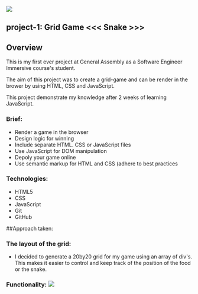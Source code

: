 
![](https://ga-core.s3.amazonaws.com/production/uploads/program/default_image/9142/CMYK-Red_Small_GeneralAssembly-Cog.png)
## project-1: Grid Game <<< Snake >>>

## Overview 
This is my first ever project at General Assembly as a Software Engineer Immersive course's student.

The aim of this project was to create a grid-game and can be render in the brower by using HTML, CSS and JavaScript.

This project demonstrate my knowledge   after 2 weeks of learning JavaScript.

### Brief:

* Render a game in the browser
* Design logic for winning
* Include separate HTML. CSS or JavaScript files
* Use JavaScript for DOM manipulation 
* Depoly your game online
* Use semantic markup for HTML and CSS (adhere to best practices

### Technologies:

* HTML5
* CSS
* JavaScript
* Git 
* GitHub

##Approach taken:

### The layout of the grid:

* I decided to generate a 20by20 grid for my game using an array of div's. This makes it easier to control and keep track of the position of the food or the snake.



### Functionality: ![](https://drive.google.com/file/d/1c96Aw2wV_vHIdduDmDB0CLIVughx9lwI/view?usp=sharing)